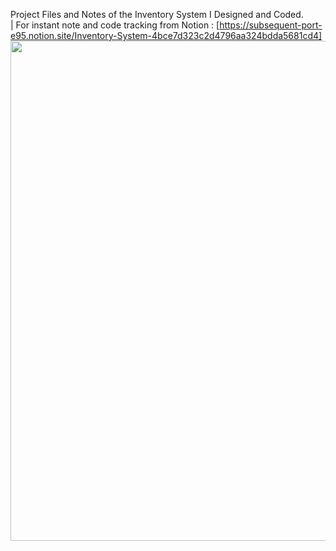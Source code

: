 Project Files and Notes of the Inventory System I Designed and Coded. <br> | For instant note and code tracking from Notion : [https://subsequent-port-e95.notion.site/Inventory-System-4bce7d323c2d4796aa324bdda5681cd4]  
<img src="https://i.hizliresim.com/euv00un.gif"  width="1150" height="800">



